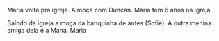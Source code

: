 Maria volta pra igreja. Almoça com Duncan. Maria tem 6 anos na igreja.

Saíndo da igreja a moça da banquinha de antes (Sofie). A outra menina amiga dela é a Mana. Maria 